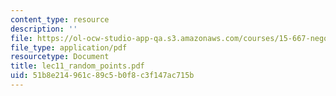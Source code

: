 ```yaml
---
content_type: resource
description: ''
file: https://ol-ocw-studio-app-qa.s3.amazonaws.com/courses/15-667-negotiation-and-conflict-management-spring-2001/51b8e214961c89c5b0f8c3f147ac715b_lec11_random_points.pdf
file_type: application/pdf
resourcetype: Document
title: lec11_random_points.pdf
uid: 51b8e214-961c-89c5-b0f8-c3f147ac715b
---
```

